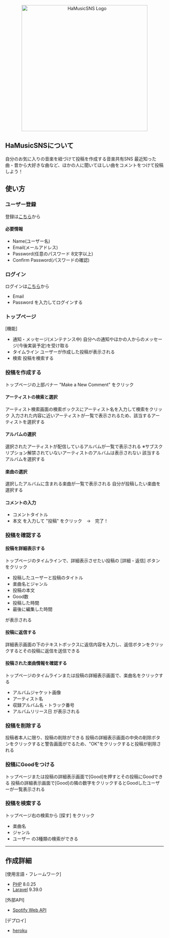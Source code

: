 <p align="center"><a href=https://hamusicsns.herokuapp.com/login target="_blank"><img src="storage/app/public/HaMusicSNS.png" width="400" alt="HaMusicSNS Logo"></a></p>

## HaMusicSNSについて

自分のお気に入りの音楽を紐づけて投稿を作成する音楽共有SNS
最近知った曲・昔から大好きな曲など、ほかの人に聞いてほしい曲をコメントをつけて投稿しよう！

## 使い方

### ユーザー登録

登録は[こちら](https://hamusicsns.herokuapp.com/register)から

#### 必要情報

- Name(ユーザー名)
- Email(メールアドレス)
- Password(任意のパスワード 8文字以上)
- Confirm Password(パスワードの確認)

### ログイン

ログインは[こちら](https://hamusicsns.herokuapp.com/login)から

- Email
- Password
を入力してログインする

### トップページ

[機能]
- 通知・メッセージ(メンテナンス中)
自分への通知やほかの人からのメッセージ(今後実装予定)を受け取る
- タイムライン
ユーザーが作成した投稿が表示される
- 検索
投稿を検索する



### 投稿を作成する

トップページの上部バナー "Make a New Comment" をクリック

#### アーティストの検索と選択

アーティスト検索画面の検索ボックスにアーティスト名を入力して検索をクリック
入力された内容に近いアーティストが一覧で表示されるため、該当するアーティストを選択する

#### アルバムの選択

選択されたアーティストが配信しているアルバムが一覧で表示される
※サブスクリプション解禁されていないアーティストのアルバムは表示されない
該当するアルバムを選択する

#### 楽曲の選択

選択したアルバムに含まれる楽曲が一覧で表示される
自分が投稿したい楽曲を選択する

#### コメントの入力

- コメントタイトル
- 本文
を入力して "投稿" をクリック　→　完了！

### 投稿を確認する

#### 投稿を詳細表示する

トップページのタイムラインで、詳細表示させたい投稿の [詳細・返信] ボタンをクリック

- 投稿したユーザーと投稿のタイトル
- 楽曲名とジャンル
- 投稿の本文
- Good数
- 投稿した時間
- 最後に編集した時間

が表示される

#### 投稿に返信する

詳細表示画面の下のテキストボックスに返信内容を入力し、返信ボタンをクリックするとその投稿に返信を送信できる

#### 投稿された楽曲情報を確認する

トップページのタイムラインまたは投稿の詳細表示画面で、楽曲名をクリックする
- アルバムジャケット画像
- アーティスト名
- 収録アルバム名・トラック番号
- アルバムリリース日
が表示される

### 投稿を削除する

投稿者本人に限り、投稿の削除ができる
投稿の詳細表示画面の中央の削除ボタンをクリックすると警告画面がでるため、"OK"をクリックすると投稿が削除される

### 投稿にGoodをつける

トップページまたは投稿の詳細表示画面で[Good]を押すとその投稿にGoodできる
投稿の詳細表示画面で[Good]の隣の数字をクリックするとGoodしたユーザーが一覧表示される


### 投稿を検索する

トップページ右の検索から [探す] をクリック
- 楽曲名
- ジャンル
- ユーザー
の3種類の検索ができる

***

## 作成詳細

[使用言語・フレームワーク]
- [PHP](https://www.php.net/) 8.0.25
- [Laravel](https://laravel.com/) 9.39.0

[外部API]
- [Spotify Web API](https://developer.spotify.com/documentation/web-api/)

[デプロイ]
- [heroku](https://jp.heroku.com/)
